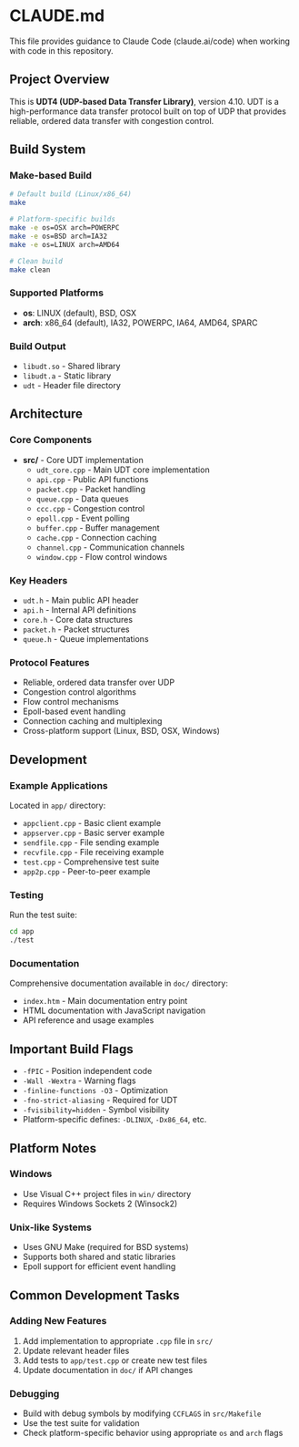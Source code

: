 # CLAUDE.md

This file provides guidance to Claude Code (claude.ai/code) when working with code in this repository.

## Project Overview

This is **UDT4 (UDP-based Data Transfer Library)**, version 4.10. UDT is a high-performance data transfer protocol built on top of UDP that provides reliable, ordered data transfer with congestion control.

## Build System

### Make-based Build

```bash
# Default build (Linux/x86_64)
make

# Platform-specific builds
make -e os=OSX arch=POWERPC
make -e os=BSD arch=IA32
make -e os=LINUX arch=AMD64

# Clean build
make clean
```

### Supported Platforms
- **os**: LINUX (default), BSD, OSX
- **arch**: x86_64 (default), IA32, POWERPC, IA64, AMD64, SPARC

### Build Output
- `libudt.so` - Shared library
- `libudt.a` - Static library
- `udt` - Header file directory

## Architecture

### Core Components

- **src/** - Core UDT implementation
  - `udt_core.cpp` - Main UDT core implementation
  - `api.cpp` - Public API functions
  - `packet.cpp` - Packet handling
  - `queue.cpp` - Data queues
  - `ccc.cpp` - Congestion control
  - `epoll.cpp` - Event polling
  - `buffer.cpp` - Buffer management
  - `cache.cpp` - Connection caching
  - `channel.cpp` - Communication channels
  - `window.cpp` - Flow control windows

### Key Headers
- `udt.h` - Main public API header
- `api.h` - Internal API definitions
- `core.h` - Core data structures
- `packet.h` - Packet structures
- `queue.h` - Queue implementations

### Protocol Features
- Reliable, ordered data transfer over UDP
- Congestion control algorithms
- Flow control mechanisms
- Epoll-based event handling
- Connection caching and multiplexing
- Cross-platform support (Linux, BSD, OSX, Windows)

## Development

### Example Applications

Located in `app/` directory:
- `appclient.cpp` - Basic client example
- `appserver.cpp` - Basic server example
- `sendfile.cpp` - File sending example
- `recvfile.cpp` - File receiving example
- `test.cpp` - Comprehensive test suite
- `app2p.cpp` - Peer-to-peer example

### Testing

Run the test suite:
```bash
cd app
./test
```

### Documentation

Comprehensive documentation available in `doc/` directory:
- `index.htm` - Main documentation entry point
- HTML documentation with JavaScript navigation
- API reference and usage examples

## Important Build Flags

- `-fPIC` - Position independent code
- `-Wall -Wextra` - Warning flags
- `-finline-functions -O3` - Optimization
- `-fno-strict-aliasing` - Required for UDT
- `-fvisibility=hidden` - Symbol visibility
- Platform-specific defines: `-DLINUX`, `-Dx86_64`, etc.

## Platform Notes

### Windows
- Use Visual C++ project files in `win/` directory
- Requires Windows Sockets 2 (Winsock2)

### Unix-like Systems
- Uses GNU Make (required for BSD systems)
- Supports both shared and static libraries
- Epoll support for efficient event handling

## Common Development Tasks

### Adding New Features
1. Add implementation to appropriate `.cpp` file in `src/`
2. Update relevant header files
3. Add tests to `app/test.cpp` or create new test files
4. Update documentation in `doc/` if API changes

### Debugging
- Build with debug symbols by modifying `CCFLAGS` in `src/Makefile`
- Use the test suite for validation
- Check platform-specific behavior using appropriate `os` and `arch` flags